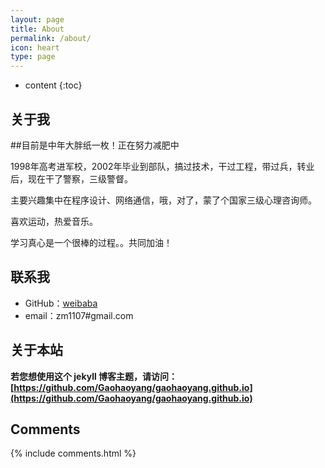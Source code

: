 ```yaml
---
layout: page
title: About
permalink: /about/
icon: heart
type: page
---
```


* content
{:toc}

## 关于我

##目前是中年大胖纸一枚！正在努力减肥中

1998年高考进军校，2002年毕业到部队，搞过技术，干过工程，带过兵，转业后，现在干了警察，三级警督。

主要兴趣集中在程序设计、网络通信，哦，对了，蒙了个国家三级心理咨询师。

喜欢运动，热爱音乐。

学习真心是一个很棒的过程。。共同加油！


## 联系我

* GitHub：[weibaba](https://github.com/zm1107)
* email：zm1107#gmail.com


## 关于本站

**若您想使用这个 jekyll 博客主题，请访问：[https://github.com/Gaohaoyang/gaohaoyang.github.io](https://github.com/Gaohaoyang/gaohaoyang.github.io)**



## Comments

{% include comments.html %}
